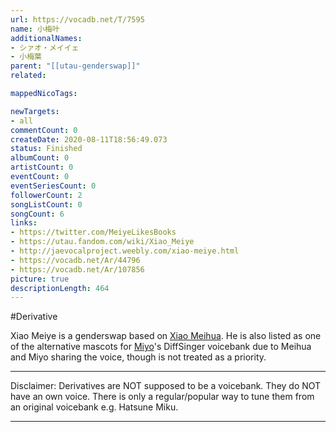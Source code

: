 ```yaml
---
url: https://vocadb.net/T/7595
name: 小梅叶
additionalNames: 
- シァオ・メイイェ
- 小梅葉
parent: "[[utau-genderswap]]"
related:

mappedNicoTags:

newTargets:
- all
commentCount: 0
createDate: 2020-08-11T18:56:49.073
status: Finished
albumCount: 0
artistCount: 0
eventCount: 0
eventSeriesCount: 0
followerCount: 2
songListCount: 0
songCount: 6
links: 
- https://twitter.com/MeiyeLikesBooks
- https://utau.fandom.com/wiki/Xiao_Meiye
- http://jaevocalproject.weebly.com/xiao-meiye.html
- https://vocadb.net/Ar/44796
- https://vocadb.net/Ar/107856
picture: true
descriptionLength: 464
---
```


#Derivative

Xiao Meiye is a genderswap based on [Xiao Meihua](https://vocadb.net/Ar/44796). He is also listed as one of the alternative mascots for [Miyo](https://vocadb.net/Ar/136863)'s DiffSinger voicebank due to Meihua and Miyo sharing the voice, though is not treated as a priority.
___
Disclaimer:
Derivatives are NOT supposed to be a voicebank. They do NOT have an own voice. There is only a regular/popular way to tune them from an original voicebank e.g. Hatsune Miku.

---

